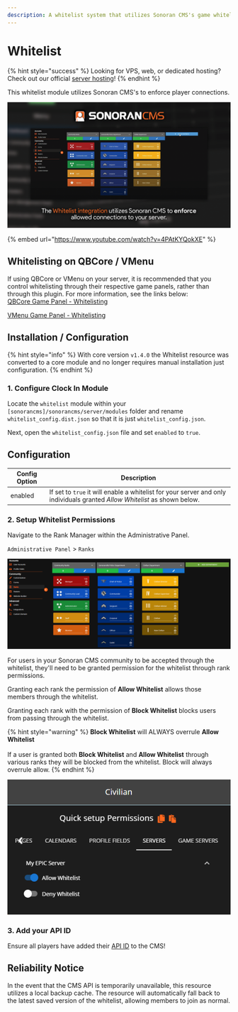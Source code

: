 ```yaml
---
description: A whitelist system that utilizes Sonoran CMS's game whitelist system.
---
```


# Whitelist

{% hint style="success" %}
Looking for VPS, web, or dedicated hosting? Check out our official [server hosting](broken-reference)!
{% endhint %}

This whitelist module utilizes Sonoran CMS's to enforce player connections.

![Sonoran CMS - Whitelist](../../../../.gitbook/assets/CMS_Whitelist.png)

{% embed url="https://www.youtube.com/watch?v=4PAtKYQokXE" %}

## Whitelisting on QBCore / VMenu

If using QBCore or VMenu on your server, it is recommended that you control whitelisting through their respective game panels, rather than through this plugin. For more information, see the links below:\
[QBCore Game Panel - Whitelisting](../../../fivem-game-panel/qbcore-and-qbox-panel/whitelist.md)&#x20;

[VMenu Game Panel - Whitelisting](../../../fivem-game-panel/vmenu-panel/whitelist.md)

## Installation / Configuration

{% hint style="info" %}
With core version `v1.4.0` the Whitelist resource was converted to a core module and no longer requires manual installation just configuration.
{% endhint %}

### 1. Configure Clock In Module

Locate the `whitelist` module within your `[sonorancms]/sonorancms/server/modules` folder and rename `whitelist_config.dist.json` so that it is just `whitelist_config.json`.&#x20;

Next, open the `whitelist_config.json` file and set `enabled` to `true`.

## Configuration

| Config Option | Description                                                                                                                |
| ------------- | -------------------------------------------------------------------------------------------------------------------------- |
| enabled       | If set to `true` it will enable a whitelist for your server and only individuals granted _Allow Whitelist_ as shown below. |

### 2. Setup Whitelist Permissions

Navigate to the Rank Manager within the Administrative Panel.

`Administrative Panel` > `Ranks`

![Sonoran CMS - Departments & Ranks](../../../../.gitbook/assets/CMS_DeptRankOverviewFull.png)

For users in your Sonoran CMS community to be accepted through the whitelist, they'll need to be granted permission for the whitelist through rank permissions.

Granting each rank the permission of **Allow Whitelist** allows those members through the whitelist.

Granting each rank with the permission of **Block Whitelist** blocks users from passing through the whitelist.

{% hint style="warning" %}
**Block Whitelist** will ALWAYS overrule **Allow Whitelist**\
\
If a user is granted both **Block Whitelist** and **Allow Whitelist** through various ranks they will be blocked from the whitelist. Block will always overrule allow.
{% endhint %}

![Sonoran CMS - Rank Manger Server Permissions](../../../../.gitbook/assets/CMS_WhitelistPerms.png)

### 3. Add your API ID

Ensure all players have added their [API ID](../../../../developer-api-documentation/api-integration/getting-started/api-id-system.md) to the CMS!

## Reliability Notice

In the event that the CMS API is temporarily unavailable, this resource utilizes a local backup cache. The resource will automatically fall back to the latest saved version of the whitelist, allowing members to join as normal.
